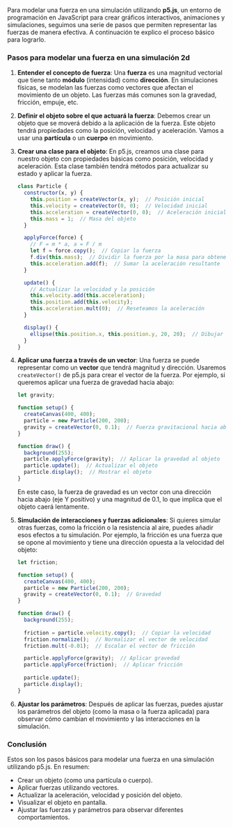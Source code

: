 Para modelar una fuerza en una simulación utilizando **p5.js**, un entorno de programación en JavaScript para crear gráficos interactivos, animaciones y simulaciones, seguimos una serie de pasos que permiten representar las fuerzas de manera efectiva. A continuación te explico el proceso básico para lograrlo.

### Pasos para modelar una fuerza en una simulación 2d

1. **Entender el concepto de fuerza**:
   Una **fuerza** es una magnitud vectorial que tiene tanto **módulo** (intensidad) como **dirección**. En simulaciones físicas, se modelan las fuerzas como vectores que afectan el movimiento de un objeto. Las fuerzas más comunes son la gravedad, fricción, empuje, etc.

2. **Definir el objeto sobre el que actuará la fuerza**:
   Debemos crear un objeto que se moverá debido a la aplicación de la fuerza. Este objeto tendrá propiedades como la posición, velocidad y aceleración. Vamos a usar una **partícula** o un **cuerpo** en movimiento.

3. **Crear una clase para el objeto**:
   En p5.js, creamos una clase para nuestro objeto con propiedades básicas como posición, velocidad y aceleración. Esta clase también tendrá métodos para actualizar su estado y aplicar la fuerza.

   ```javascript
   class Particle {
     constructor(x, y) {
       this.position = createVector(x, y);  // Posición inicial
       this.velocity = createVector(0, 0);  // Velocidad inicial
       this.acceleration = createVector(0, 0);  // Aceleración inicial
       this.mass = 1;  // Masa del objeto
     }

     applyForce(force) {
       // F = m * a, a = F / m
       let f = force.copy();  // Copiar la fuerza
       f.div(this.mass);  // Dividir la fuerza por la masa para obtener aceleración
       this.acceleration.add(f);  // Sumar la aceleración resultante
     }

     update() {
       // Actualizar la velocidad y la posición
       this.velocity.add(this.acceleration);
       this.position.add(this.velocity);
       this.acceleration.mult(0);  // Reseteamos la aceleración
     }

     display() {
       ellipse(this.position.x, this.position.y, 20, 20);  // Dibujar el objeto
     }
   }
   ```

4. **Aplicar una fuerza a través de un vector**:
   Una fuerza se puede representar como un **vector** que tendrá magnitud y dirección. Usaremos `createVector()` de p5.js para crear el vector de la fuerza. Por ejemplo, si queremos aplicar una fuerza de gravedad hacia abajo:

   ```javascript
   let gravity;

   function setup() {
     createCanvas(400, 400);
     particle = new Particle(200, 200);
     gravity = createVector(0, 0.1);  // Fuerza gravitacional hacia abajo
   }

   function draw() {
     background(255);
     particle.applyForce(gravity);  // Aplicar la gravedad al objeto
     particle.update();  // Actualizar el objeto
     particle.display();  // Mostrar el objeto
   }
   ```

   En este caso, la fuerza de gravedad es un vector con una dirección hacia abajo (eje Y positivo) y una magnitud de 0.1, lo que implica que el objeto caerá lentamente.

5. **Simulación de interacciones y fuerzas adicionales**:
   Si quieres simular otras fuerzas, como la fricción o la resistencia al aire, puedes añadir esos efectos a tu simulación. Por ejemplo, la fricción es una fuerza que se opone al movimiento y tiene una dirección opuesta a la velocidad del objeto:

   ```javascript
   let friction;

   function setup() {
     createCanvas(400, 400);
     particle = new Particle(200, 200);
     gravity = createVector(0, 0.1);  // Gravedad
   }

   function draw() {
     background(255);
     
     friction = particle.velocity.copy();  // Copiar la velocidad
     friction.normalize();  // Normalizar el vector de velocidad
     friction.mult(-0.01);  // Escalar el vector de fricción

     particle.applyForce(gravity);  // Aplicar gravedad
     particle.applyForce(friction);  // Aplicar fricción
     
     particle.update();
     particle.display();
   }
   ```

6. **Ajustar los parámetros**:
   Después de aplicar las fuerzas, puedes ajustar los parámetros del objeto (como la masa o la fuerza aplicada) para observar cómo cambian el movimiento y las interacciones en la simulación.

### Conclusión

Estos son los pasos básicos para modelar una fuerza en una simulación utilizando p5.js. En resumen:

- Crear un objeto (como una partícula o cuerpo).
- Aplicar fuerzas utilizando vectores.
- Actualizar la aceleración, velocidad y posición del objeto.
- Visualizar el objeto en pantalla.
- Ajustar las fuerzas y parámetros para observar diferentes comportamientos.

